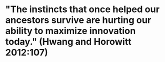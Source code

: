 # "The instincts that once helped our ancestors survive are hurting our ability to maximize innovation today." (Hwang and Horowitt 2012:107)